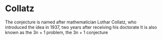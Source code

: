 # Collatz
The conjecture is named after mathematician Lothar Collatz, who introduced the idea in 1937, two years after receiving his doctorate 
It is also known as the 3n + 1 problem, the 3n + 1 conjecture
